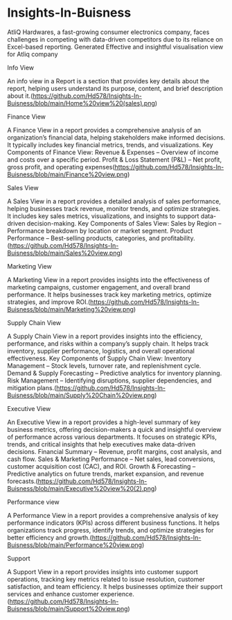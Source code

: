 # Insights-In-Buisness

AtliQ Hardwares, a fast-growing consumer electronics company, faces challenges in competing with data-driven competitors due to its reliance on Excel-based reporting.
Generated Effective and insightful visualisation view for Atliq company 


Info View

An info view  in a Report is a section that provides key details about the report, helping users understand its purpose, content, and brief description about it.(https://github.com/Hd578/Insights-In-Buisness/blob/main/Home%20view%20(sales).png)

Finance View

A Finance View in a report provides a comprehensive analysis of an organization’s financial data, helping stakeholders make informed decisions. It typically includes key financial metrics, trends, and visualizations.
Key Components of Finance View:
Revenue & Expenses – Overview of income and costs over a specific period.
Profit & Loss Statement (P&L) – Net profit, gross profit, and operating expenses(https://github.com/Hd578/Insights-In-Buisness/blob/main/Finance%20view.png)

Sales View

A Sales View in a report provides a detailed analysis of sales performance, helping businesses track revenue, monitor trends, and optimize strategies. It includes key sales metrics, visualizations, and insights to support data-driven decision-making.
Key Components of Sales View:
Sales by Region – Performance breakdown by location or market segment.
Product Performance – Best-selling products, categories, and profitability.(https://github.com/Hd578/Insights-In-Buisness/blob/main/Sales%20view.png)

Marketing View

A Marketing View in a report provides insights into the effectiveness of marketing campaigns, customer engagement, and overall brand performance. It helps businesses track key marketing metrics, optimize strategies, and improve ROI.(https://github.com/Hd578/Insights-In-Buisness/blob/main/Marketing%20view.png)

Supply Chain View

A Supply Chain View in a report provides insights into the efficiency, performance, and risks within a company’s supply chain. It helps track inventory, supplier performance, logistics, and overall operational effectiveness.
Key Components of Supply Chain View:
Inventory Management – Stock levels, turnover rate, and replenishment cycle.
Demand & Supply Forecasting – Predictive analytics for inventory planning.
Risk Management – Identifying disruptions, supplier dependencies, and mitigation plans.(https://github.com/Hd578/Insights-In-Buisness/blob/main/Supply%20Chain%20view.png)

Executive View

An Executive View in a report provides a high-level summary of key business metrics, offering decision-makers a quick and insightful overview of performance across various departments. It focuses on strategic KPIs, trends, and critical insights that help executives make data-driven decisions.
Financial Summary – Revenue, profit margins, cost analysis, and cash flow.
Sales & Marketing Performance – Net sales, lead conversions, customer acquisition cost (CAC), and ROI.
Growth & Forecasting – Predictive analytics on future trends, market expansion, and revenue forecasts.(https://github.com/Hd578/Insights-In-Buisness/blob/main/Executive%20view%20(2).png)

Performance view

A Performance View in a report provides a comprehensive analysis of key performance indicators (KPIs) across different business functions. It helps organizations track progress, identify trends, and optimize strategies for better efficiency and growth.(https://github.com/Hd578/Insights-In-Buisness/blob/main/Performance%20view.png)

Support

A Support View in a report provides insights into customer support operations, tracking key metrics related to issue resolution, customer satisfaction, and team efficiency. It helps businesses optimize their support services and enhance customer experience.(https://github.com/Hd578/Insights-In-Buisness/blob/main/Support%20view.png)






